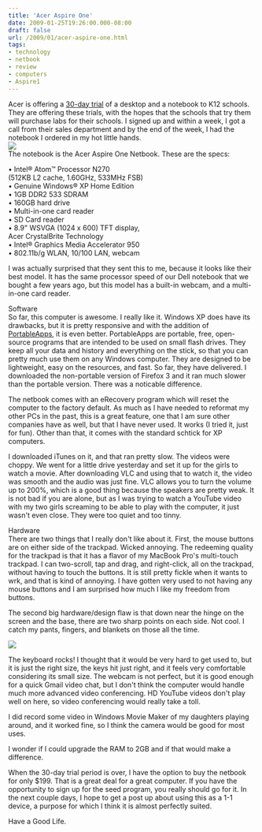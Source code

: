 ```yaml
---
title: 'Acer Aspire One'
date: 2009-01-25T19:26:00.000-08:00
draft: false
url: /2009/01/acer-aspire-one.html
tags: 
- technology
- netbook
- review
- computers
- Aspire1
---
```


Acer is offering a [30-day trial](http://www.acer.com/us/k12/k12_landing.htm) of a desktop and a notebook to K12 schools. They are offering these trials, with the hopes that the schools that try them will purchase labs for their schools. I signed up and within a week, I got a call from their sales department and by the end of the week, I had the notebook I ordered in my hot little hands.  
[![](http://2.bp.blogspot.com/_wrorMsBZYW0/SX09z-ALXxI/AAAAAAAAA3o/XYufuJBuln4/s320/CIMG5166.JPG)](http://2.bp.blogspot.com/_wrorMsBZYW0/SX09z-ALXxI/AAAAAAAAA3o/XYufuJBuln4/s1600-h/CIMG5166.JPG)  
The notebook is the Acer Aspire One Netbook. These are the specs:  
  
• Intel® Atom™ Processor N270  
(512KB L2 cache, 1.60GHz, 533MHz FSB)  
• Genuine Windows® XP Home Edition  
• 1GB DDR2 533 SDRAM  
• 160GB hard drive  
• Multi-in-one card reader  
• SD Card reader  
• 8.9" WSVGA (1024 x 600) TFT display,  
Acer CrystalBrite Technology  
• Intel® Graphics Media Accelerator 950  
• 802.11b/g WLAN, 10/100 LAN, webcam  
  
I was actually surprised that they sent this to me, because it looks like their best model. It has the same processor speed of our Dell notebook that we bought a few years ago, but this model has a built-in webcam, and a multi-in-one card reader.  
  
Software  
So far, this computer is awesome. I really like it. Windows XP does have its drawbacks, but it is pretty responsive and with the addition of [PortableApps](http://portableapps.com/), it is even better. PortableApps are portable, free, open-source programs that are intended to be used on small flash drives. They keep all your data and history and everything on the stick, so that you can pretty much use them on any Windows computer. They are designed to be lightweight, easy on the resources, and fast. So far, they have delivered. I downloaded the non-portable version of Firefox 3 and it ran much slower than the portable version. There was a noticable difference.  
  
The netbook comes with an eRecovery program which will reset the computer to the factory default. As much as I have needed to reformat my other PCs in the past, this is a great feature, one that I am sure other companies have as well, but that I have never used. It works (I tried it, just for fun). Other than that, it comes with the standard schtick for XP computers.  
  
I downloaded iTunes on it, and that ran pretty slow. The videos were choppy. We went for a little drive yesterday and set it up for the girls to watch a movie. After downloading VLC and using that to watch it, the video was smooth and the audio was just fine. VLC allows you to turn the volume up to 200%, which is a good thing because the speakers are pretty weak. It is not bad if you are alone, but as I was trying to watch a YouTube video with my two girls screaming to be able to play with the computer, it just wasn't even close. They were too quiet and too tinny.  
  
Hardware  
There are two things that I really don't like about it. First, the mouse buttons are on either side of the trackpad. Wicked annoying. The redeeming quality for the trackpad is that it has a flavor of my MacBook Pro's multi-touch trackpad. I can two-scroll, tap and drag, and right-click, all on the trackpad, without having to touch the buttons. It is still pretty fickle when it wants to wrk, and that is kind of annoying. I have gotten very used to not having any mouse buttons and I am surprised how much I like my freedom from buttons.  
  
The second big hardware/design flaw is that down near the hinge on the screen and the base, there are two sharp points on each side. Not cool. I catch my pants, fingers, and blankets on those all the time.  
  
[![](http://1.bp.blogspot.com/_wrorMsBZYW0/SX0-uuE3GKI/AAAAAAAAA3w/Qyis5q9z1iU/s400/Sharp.png)](http://1.bp.blogspot.com/_wrorMsBZYW0/SX0-uuE3GKI/AAAAAAAAA3w/Qyis5q9z1iU/s1600-h/Sharp.png)  
  
The keyboard rocks! I thought that it would be very hard to get used to, but it is just the right size, the keys hit just right, and it feels very comfortable considering its small size. The webcam is not perfect, but it is good enough for a quick Gmail video chat, but I don't think the computer would handle much more advanced video conferencing. HD YouTube videos don't play well on here, so video conferencing would really take a toll.  
  
I did record some video in Windows Movie Maker of my daughters playing around, and it worked fine, so I think the camera would be good for most uses.  
  
I wonder if I could upgrade the RAM to 2GB and if that would make a difference.  
  
When the 30-day trial period is over, I have the option to buy the netbook for only $199. That is a great deal for a great computer. If you have the opportunity to sign up for the seed program, you really should go for it. In the next couple days, I hope to get a post up about using this as a 1-1 device, a purpose for which I think it is almost perfectly suited.  
  
Have a Good Life.